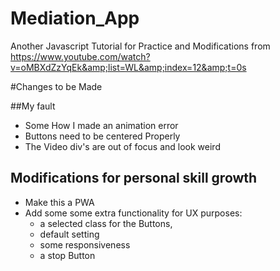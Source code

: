 # Mediation_App
Another Javascript Tutorial for Practice and Modifications from https://www.youtube.com/watch?v=oMBXdZzYqEk&amp;list=WL&amp;index=12&amp;t=0s

#Changes to be Made

##My fault
- Some How I made an animation error
- Buttons need to be centered Properly
- The Video div's are out of focus and look weird

## Modifications for personal skill growth
- Make this a PWA
- Add some some extra functionality for UX purposes:
    * a selected class for the Buttons,
    * default setting
    * some responsiveness
    * a stop Button

